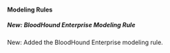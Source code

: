 
#### Modeling Rules

##### New: BloodHound Enterprise Modeling Rule

New: Added the BloodHound Enterprise modeling rule. 
